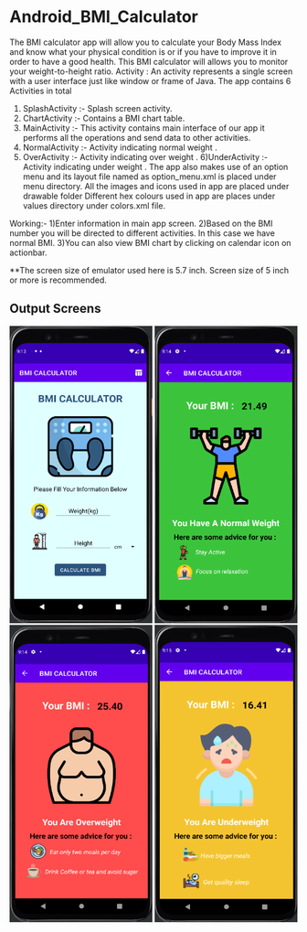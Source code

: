 # Android_BMI_Calculator
The BMI calculator app will allow you to calculate your Body Mass Index and know what your physical condition is or if you have to improve it in order to have a good health.
This BMI calculator will allows you to monitor your weight-to-height ratio.
Activity : An activity represents a single screen with a user interface just like window or frame of Java.
The app contains 6 Activities in total
1) SplashActivity :- Splash screen activity.
2) ChartActivity :- Contains a BMI chart table.
3) MainActivity :- This activity contains main interface of our app it
performs all the operations and send data to other activities.
4) NormalActivity :- Activity indicating normal weight .
5) OverActivity :- Activity indicating over weight .
6)UnderActivity :- Activity indicating under weight .
The app also makes use of an option menu and its layout file named as option_menu.xml is placed under menu directory.
All the images and icons used in app are placed under drawable folder
Different hex colours used in app are places under values directory under colors.xml file.

Working:-
1)Enter information in main app screen.
2)Based on the BMI number you will be directed to different activities.
In this case we have normal BMI.
3)You can also view BMI chart by clicking on calendar icon on actionbar.

**The screen size of emulator used here is 5.7 inch. Screen size of 5 inch or more is recommended.

## Output Screens
<img src="https://github.com/ilyasdabholkar/Android_BMI_Calculator/blob/main/demo/screen1.PNG" alt="unable to load images" width="250" height="520"/>
<img src="https://github.com/ilyasdabholkar/Android_BMI_Calculator/blob/main/demo/screen2.PNG" alt="unable to load images" width="250" height="520"/>
<img src="https://github.com/ilyasdabholkar/Android_BMI_Calculator/blob/main/demo/screen3.PNG" alt="unable to load images" width="250" height="520"/>
<img src="https://github.com/ilyasdabholkar/Android_BMI_Calculator/blob/main/demo/screen4.PNG" alt="unable to load images" width="250" height="520"/>
